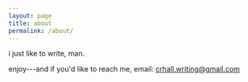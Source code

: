 ```yaml
---
layout: page
title: about
permalink: /about/
---
```


i just like to write, man. 

enjoy---and if you'd like to reach me, email: crhall.writing@gmail.com


